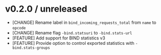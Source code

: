 # v0.2.0 / unreleased

- [CHANGE] Rename label in `bind_incoming_requests_total` from `name` to `opcode`
- [CHANGE] Rename flag `-bind.statsuri` to `-bind.stats-url`
- [FEATURE] Add support for BIND statistics v3
- [FEATURE] Provide option to control exported statistics with `-bind.stats-groups`
